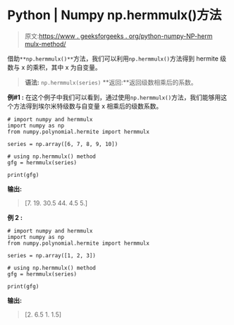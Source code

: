 # Python | Numpy np.hermmulx()方法

> 原文:[https://www . geeksforgeeks . org/python-numpy-NP-herm mulx-method/](https://www.geeksforgeeks.org/python-numpy-np-hermmulx-method/)

借助`**np.hermmulx()**`方法，我们可以利用`np.hermmulx()`方法得到 hermite 级数与 x 的乘积，其中 x 为自变量。

> **语法:** `np.hermmulx(series)`
> **返回:**返回级数相乘后的系数。

**例#1 :**
在这个例子中我们可以看到，通过使用`np.hermmulx()`方法，我们能够用这个方法得到埃尔米特级数与自变量 x 相乘后的级数系数。

```
# import numpy and hermmulx
import numpy as np
from numpy.polynomial.hermite import hermmulx

series = np.array([6, 7, 8, 9, 10])

# using np.hermmulx() method
gfg = hermmulx(series)

print(gfg)
```

**输出:**

> [7\. 19\. 30.5 44\. 4.5 5.]

**例 2 :**

```
# import numpy and hermmulx
import numpy as np
from numpy.polynomial.hermite import hermmulx

series = np.array([1, 2, 3])

# using np.hermmulx() method
gfg = hermmulx(series)

print(gfg)
```

**输出:**

> [2\. 6.5 1\. 1.5]
